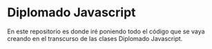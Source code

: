 # Diplomado Javascript
En este repositorio es donde iré poniendo todo el código que se vaya creando en el transcurso de las clases Diplomado Javascript.
